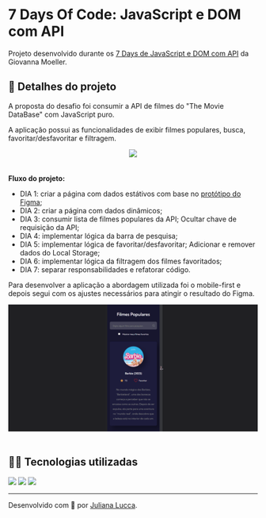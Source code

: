 # 7 Days Of Code: JavaScript e DOM com API

Projeto desenvolvido durante os [7 Days de JavaScript e DOM com API](https://7daysofcode.io/matricula/javascript-e-dom-api) da Giovanna Moeller.

## 📁 Detalhes do projeto

A proposta do desafio foi consumir a API de filmes do "The Movie DataBase" com JavaScript puro.

A aplicação possui as funcionalidades de exibir filmes populares, busca, favoritar/desfavoritar e filtragem.

<div align="center">
	<img width=600px src="./assets/preview/features-preview.gif">
</div><br>

**Fluxo do projeto:**
- DIA 1: criar a página com dados estátivos com base no [protótipo do Figma](https://www.figma.com/file/T6KNbp4XRHNImNFczpHVts/Popular-Movies?node-id=0%3A1&mode=dev);
- DIA 2: criar a página com dados dinâmicos;
- DIA 3: consumir lista de filmes populares da API; Ocultar chave de requisição da API;
- DIA 4: implementar lógica da barra de pesquisa;
- DIA 5: implementar lógica de favoritar/desfavoritar; Adicionar e remover dados do Local Storage;
- DIA 6: implementar lógica da filtragem dos filmes favoritados;
- DIA 7: separar responsabilidades e refatorar código.

Para desenvolver a aplicação a abordagem utilizada foi o mobile-first e depois segui com os ajustes necessários para atingir o resultado do Figma.

<div align="center">
	<img width=600px src="./assets/preview/responsive-preview.gif">
</div><br>

## 👩‍💻 Tecnologias utilizadas

<div>
	<img src="https://img.shields.io/badge/javascript-%23323330.svg?style=for-the-badge&logo=javascript&logoColor=%23F7DF1E">
	<img src="https://img.shields.io/badge/CSS3-1572B6?style=for-the-badge&logo=css3&logoColor=white">
	<img src="https://img.shields.io/badge/HTML5-E34F26?style=for-the-badge&logo=html5&logoColor=white">
</div>

<hr>

Desenvolvido com 💙 por [Juliana Lucca](https://www.linkedin.com/in/julianalucca/).